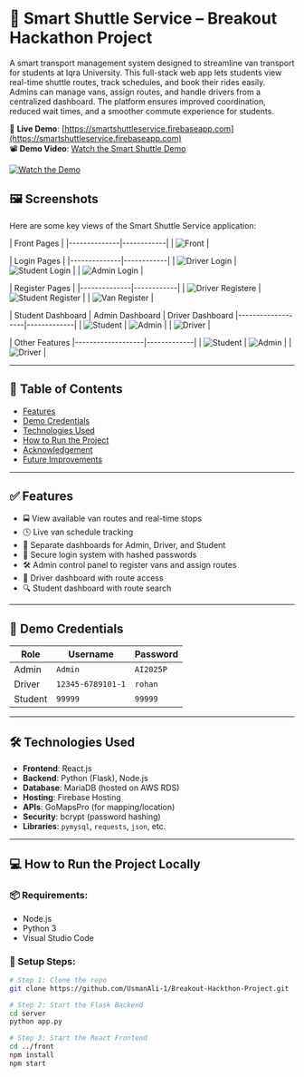 # 🚌 Smart Shuttle Service – Breakout Hackathon Project

A smart transport management system designed to streamline van transport for students at Iqra University. This full-stack web app lets students view real-time shuttle routes, track schedules, and book their rides easily. Admins can manage vans, assign routes, and handle drivers from a centralized dashboard. The platform ensures improved coordination, reduced wait times, and a smoother commute experience for students.

🔗 **Live Demo**: [https://smartshuttleservice.firebaseapp.com](https://smartshuttleservice.firebaseapp.com)  
📽️ **Demo Video**: [Watch the Smart Shuttle Demo](https://youtu.be/vDl8HU36Czc)

[![Watch the Demo](https://img.youtube.com/vi/vDl8HU36Czc/0.jpg)](https://youtu.be/vDl8HU36Czc)


## 🖼️ Screenshots

Here are some key views of the Smart Shuttle Service application:

| Front Pages |
|--------------|------------|
| ![Front](./assets/front-page.png) | 

| Login Pages |
|--------------|------------|
| ![Driver Login](./assets/driver-loginform.png) | ![Student Login](../assets/student-loginform.png) |
| ![Admin Login](./assets/admin-loginform.png) |

| Register Pages |
|--------------|------------|
| ![Driver Registere](./assets/driver-register-in-admin.png) | ![Student Register](../assets/student-loginform.png) |
| ![Van Register](./assets/van-register-in-admin.png) |

| Student Dashboard | Admin Dashboard | Driver Dashboard
|-------------------|-------------|
| ![Student](./assets/student-dashboard.png) | ![Admin](./assets/admin-dashboard.png) | 
| ![Driver](./assets/Driver-dashboard.png) |

| Other Features 
|-------------------|-------------|
| ![Student](./assets/student-searchvan.png) | ![Admin](./assets/driver-route-assign.png) | 
| ![Driver](./assets/assigned-route-in-admin.png) |


<!-- Add more rows as needed -->

---

## 📜 Table of Contents

- [Features](#-features)
- [Demo Credentials](#-demo-credentials)
- [Technologies Used](#-technologies-used)
- [How to Run the Project](#-how-to-run-the-project)
- [Acknowledgement](#-acknowledgement)
- [Future Improvements](#-future-improvements)

---

## ✅ Features

- 🚍 View available van routes and real-time stops
- 🕒 Live van schedule tracking
- 👤 Separate dashboards for Admin, Driver, and Student
- 🔐 Secure login system with hashed passwords
- 🛠 Admin control panel to register vans and assign routes
- 📍 Driver dashboard with route access
- 🔍 Student dashboard with route search

---

## 🔐 Demo Credentials

| Role     | Username               | Password  |
|----------|------------------------|-----------|
| Admin    | `Admin`                | `AI2025P` |
| Driver   | `12345-6789101-1`      | `rohan`   |
| Student  | `99999`                | `99999`   |

---

## 🛠 Technologies Used

- **Frontend**: React.js
- **Backend**: Python (Flask), Node.js
- **Database**: MariaDB (hosted on AWS RDS)
- **Hosting**: Firebase Hosting
- **APIs**: GoMapsPro (for mapping/location)
- **Security**: bcrypt (password hashing)
- **Libraries**: `pymysql`, `requests`, `json`, etc.

---

## 💻 How to Run the Project Locally

### 📦 Requirements:
- Node.js
- Python 3
- Visual Studio Code

### 🔧 Setup Steps:

```bash
# Step 1: Clone the repo
git clone https://github.com/UsmanAli-1/Breakout-Hackthon-Project.git

# Step 2: Start the Flask Backend
cd server
python app.py

# Step 3: Start the React Frontend
cd ../front
npm install
npm start
